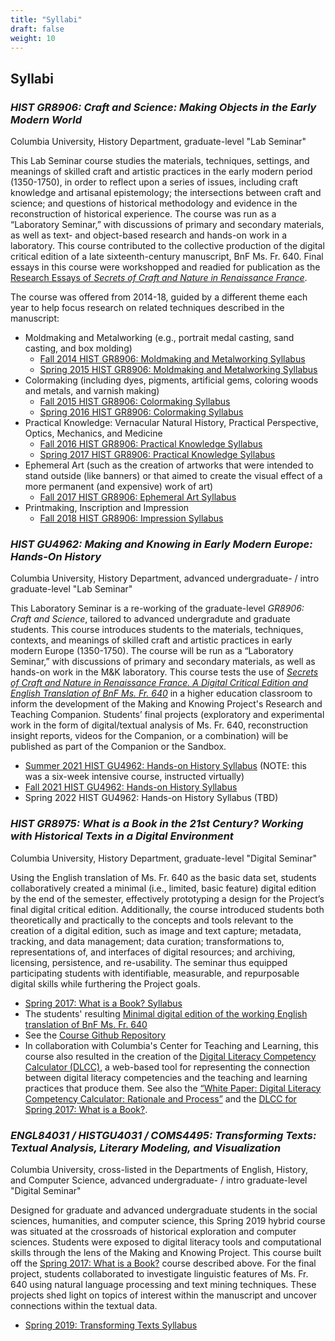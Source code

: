 ```yaml
---
title: "Syllabi"
draft: false
weight: 10
---
```

## Syllabi

### _**HIST GR8906: Craft and Science: Making Objects in the Early Modern World**_

Columbia University, History Department, graduate-level "Lab Seminar"

This Lab Seminar course studies the materials, techniques, settings, and meanings of skilled craft and artistic practices in the early modern period (1350-1750), in order to reflect upon a series of issues, including craft knowledge and artisanal epistemology; the intersections between craft and science; and questions of historical methodology and evidence in the reconstruction of historical experience. The course was run as a “Laboratory Seminar,” with discussions of primary and secondary materials, as well as text- and object-based research and hands-on work in a laboratory. This course contributed to the collective production of the digital critical edition of a late sixteenth-century manuscript, BnF Ms. Fr. 640. Final essays in this course were workshopped and readied for publication as the [Research Essays of *Secrets of Craft and Nature in Renaissance France*](https://edition640.makingandknowing.org/#/essays). 

The course was offered from 2014-18, guided by a different theme each year to help focus research on related techniques described in the manuscript:
- Moldmaking and Metalworking (e.g., portrait medal casting, sand casting, and box molding)
     - [Fall 2014 HIST GR8906: Moldmaking and Metalworking Syllabus](https://docs.google.com/document/d/e/2PACX-1vT7See-Ba9a_RleKzJF65ucAyQBOHyanuXDYTtQ4CIVGQmCHaWpULYhvyOiFUUUyH6lDokCQOtwJ907/pub)
     - [Spring 2015 HIST GR8906: Moldmaking and Metalworking Syllabus](https://docs.google.com/document/d/e/2PACX-1vQBhcm7nzcjq-fnpeu2FNVSFvr7dye6jf1YE_ORgu6RLc-Suk-C36Qvvk2BAMo6BXXpO63OpG_ZYhLs/pub)
- Colormaking (including dyes, pigments, artificial gems, coloring woods and metals, and varnish making)
     - [Fall 2015 HIST GR8906: Colormaking Syllabus](https://docs.google.com/document/d/e/2PACX-1vR77RXxNNfNA4lyT4c9s1VMgEpqo4oM_xAv8nrUi4TBqwSE3wOE96I3CnxmXUhGXgvDI9_zc9fDGwGe/pub)
     - [Spring 2016 HIST GR8906: Colormaking Syllabus](https://docs.google.com/document/d/e/2PACX-1vQ3yUhTLMGkUYU2VH-kczSWOegBvhAKYUr69oF1UK6beqIOkJ-VMFnRmD0D3ib6Oh6U6Cc5kAhVpCmb/pub)
- Practical Knowledge: Vernacular Natural History, Practical Perspective, Optics, Mechanics, and Medicine
     - [Fall 2016 HIST GR8906: Practical Knowledge Syllabus](https://docs.google.com/document/d/e/2PACX-1vTzLSf_qzMiLKAr4ay8vKzBAHjjZaetENhK-ITmg18rblEbal7hfuUXpUKgFt9NtLW8W29g9KuIX8_8/pub)
     - [Spring 2017 HIST GR8906: Practical Knowledge Syllabus](https://docs.google.com/document/d/e/2PACX-1vTfqF4UNMaSLjX-FmXA6vOz6calSfPMMUfGaUpw8CjcUFcBtXXj7b1XLOOSHMVKUDljAcXGzDSCrevx/pub)
- Ephemeral Art (such as the creation of artworks that were intended to stand outside (like banners) or that aimed to create the visual effect of a more permanent (and expensive) work of art)
     - [Fall 2017 HIST GR8906: Ephemeral Art Syllabus](https://docs.google.com/document/d/e/2PACX-1vRvNiZIaubDG_Cb1F8KOF8gV0sFBiGr01W3iXmDJV3yTFgeGp1teBwg2MkwUZ4TCGRglJ6Y1bK3XUMv/pub)
- Printmaking, Inscription and Impression
     - [Fall 2018 HIST GR8906: Impression Syllabus](https://docs.google.com/document/d/e/2PACX-1vQoa_ox8PAc99ebdx4wxFPULy7aLHSJIyltikSRo7CsNocqS8EfIfCCl9qDIUpaxn0iqsfdmjg9lbpX/pub)

### _**HIST GU4962: Making and Knowing in Early Modern Europe: Hands-On History**_

Columbia University, History Department, advanced undergraduate- / intro graduate-level "Lab Seminar"

This Laboratory Seminar is a re-working of the graduate-level *GR8906: Craft and Science*, tailored to advanced undergradute and graduate students. This course introduces students to the materials, techniques, contexts, and meanings of skilled craft and artistic practices in early modern Europe (1350-1750). The course will be run as a “Laboratory Seminar,” with discussions of primary and secondary materials, as well as hands-on work in the M&K laboratory. This course tests the use of [*Secrets of Craft and Nature in Renaissance France. A Digital Critical Edition and English Translation of BnF Ms. Fr. 640*](https://edition640.makingandknowing.org/) in a higher education classroom to inform the development of the Making and Knowing Project's Research and Teaching Companion. Students’ final projects (exploratory and experimental work in the form of digital/textual analysis of Ms. Fr. 640, reconstruction insight reports, videos for the Companion, or a combination) will be published as part of the Companion or the Sandbox.
- [Summer 2021 HIST GU4962: Hands-on History Syllabus](https://docs.google.com/document/d/e/2PACX-1vTdDTbjg3Wo-03RCA7KtszFF-nVyY0ECotExiQK8SnNpBQ_zNC0tBv9f_RUCujxGlTkdFTZiGicbVKO/pub) (NOTE: this was a six-week intensive course, instructed virtually)
- [Fall 2021 HIST GU4962: Hands-on History Syllabus](https://docs.google.com/document/d/e/2PACX-1vSwHOvl3vKELpALapOMMPWTRYaTkVxSn6n9243mOpekLYzlzpIbpmjzZjaRcFnj_RCi3iwNKSm5qBHS/pub)
- Spring 2022 HIST GU4962: Hands-on History Syllabus (TBD)

### _**HIST GR8975: What is a Book in the 21st Century? Working with Historical Texts in a Digital Environment**_

Columbia University, History Department, graduate-level "Digital Seminar"

Using the English translation of Ms. Fr. 640 as the basic data set, students collaboratively created a minimal (i.e., limited, basic feature) digital edition by the end of the semester, effectively prototyping a design for the Project’s final digital critical edition. Additionally, the course introduced students both theoretically and practically to the concepts and tools relevant to the creation of a digital edition, such as image and text capture; metadata, tracking, and data management; data curation; transformations to, representations of, and interfaces of digital resources; and archiving, licensing, persistence, and re-usability. The seminar thus equipped participating students with identifiable, measurable, and repurposable digital skills while furthering the Project goals.
- [Spring 2017: What is a Book? Syllabus](https://www.makingandknowing.org/wp-content/uploads/2019/10/Website-Syllabus_Digital_course.pdf)
- The students' resulting [Minimal digital edition of the working English translation of BnF Ms. Fr. 640](https://cu-mkp.github.io/GR8975-edition/)
- See the [Course Github Repository](https://github.com/cu-mkp/GR8975)
- In collaboration with Columbia's Center for Teaching and Learning, this course also resulted in the creation of the [Digital Literacy Competency Calculator (DLCC)](https://ccnmtl.github.io/digital-literacy/), a web-based tool for representing the connection between digital literacy competencies and the teaching and learning practices that produce them. See also the [“White Paper: Digital Literacy Competency Calculator: Rationale and Process”](https://docs.google.com/document/d/11Em2vX-jJw_4QoP62STwVo1i5cNi81ARft9j7gOQsoA/edit?usp=sharing) and the [DLCC for Spring 2017: What is a Book?](https://cu-mkp.github.io/diglit-gr8975/).

### _**ENGL84031 / HISTGU4031 / COMS4495: Transforming Texts: Textual Analysis, Literary Modeling, and Visualization**_

Columbia University, cross-listed in the Departments of English, History, and Computer Science, advanced undergraduate- / intro graduate-level "Digital Seminar"

Designed for graduate and advanced undergraduate students in the social sciences, humanities, and computer science, this Spring 2019 hybrid course was situated at the crossroads of historical exploration and computer sciences. Students were exposed to digital literacy tools and computational skills through the lens of the Making and Knowing Project. This course built off the [Spring 2017: What is a Book?](https://www.makingandknowing.org/wp-content/uploads/2019/10/Website-Syllabus_Digital_course.pdf) course described above. For the final project, students collaborated to investigate linguistic features of Ms. Fr. 640 using natural language processing and text mining techniques. These projects shed light on topics of interest within the manuscript and uncover connections within the textual data.
- [Spring 2019: Transforming Texts Syllabus](https://docs.google.com/document/d/e/2PACX-1vQPLMeJc5B32slPAKIv-4W29hj_G6WR7dVQ7TTbYA7oStHv-Ze7BP5BUkQhUvFgXGXGlylSL6BsL2jT/pub)
